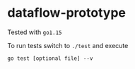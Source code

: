 # dataflow-prototype
Tested with `go1.15`

To run tests switch to `./test` and execute
```
go test [optional file] --v
```
